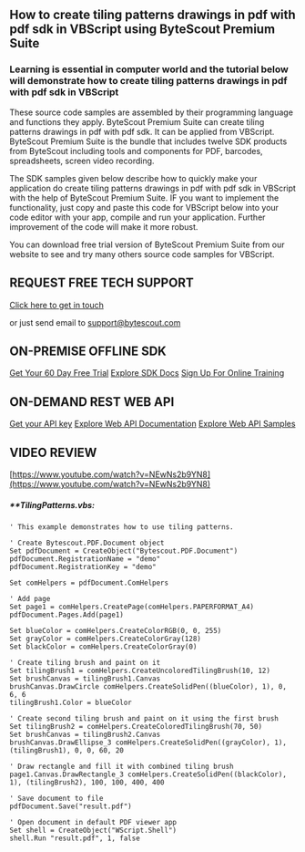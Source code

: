 ## How to create tiling patterns drawings in pdf with pdf sdk in VBScript using ByteScout Premium Suite

### Learning is essential in computer world and the tutorial below will demonstrate how to create tiling patterns drawings in pdf with pdf sdk in VBScript

These source code samples are assembled by their programming language and functions they apply. ByteScout Premium Suite can create tiling patterns drawings in pdf with pdf sdk. It can be applied from VBScript. ByteScout Premium Suite is the bundle that includes twelve SDK products from ByteScout including tools and components for PDF, barcodes, spreadsheets, screen video recording.

The SDK samples given below describe how to quickly make your application do create tiling patterns drawings in pdf with pdf sdk in VBScript with the help of ByteScout Premium Suite. IF you want to implement the functionality, just copy and paste this code for VBScript below into your code editor with your app, compile and run your application. Further improvement of the code will make it more robust.

You can download free trial version of ByteScout Premium Suite from our website to see and try many others source code samples for VBScript.

## REQUEST FREE TECH SUPPORT

[Click here to get in touch](https://bytescout.zendesk.com/hc/en-us/requests/new?subject=ByteScout%20Premium%20Suite%20Question)

or just send email to [support@bytescout.com](mailto:support@bytescout.com?subject=ByteScout%20Premium%20Suite%20Question) 

## ON-PREMISE OFFLINE SDK 

[Get Your 60 Day Free Trial](https://bytescout.com/download/web-installer?utm_source=github-readme)
[Explore SDK Docs](https://bytescout.com/documentation/index.html?utm_source=github-readme)
[Sign Up For Online Training](https://academy.bytescout.com/)


## ON-DEMAND REST WEB API

[Get your API key](https://pdf.co/documentation/api?utm_source=github-readme)
[Explore Web API Documentation](https://pdf.co/documentation/api?utm_source=github-readme)
[Explore Web API Samples](https://github.com/bytescout/ByteScout-SDK-SourceCode/tree/master/PDF.co%20Web%20API)

## VIDEO REVIEW

[https://www.youtube.com/watch?v=NEwNs2b9YN8](https://www.youtube.com/watch?v=NEwNs2b9YN8)




<!-- code block begin -->

##### ****TilingPatterns.vbs:**
    
```
' This example demonstrates how to use tiling patterns.

' Create Bytescout.PDF.Document object
Set pdfDocument = CreateObject("Bytescout.PDF.Document")
pdfDocument.RegistrationName = "demo"
pdfDocument.RegistrationKey = "demo"

Set comHelpers = pdfDocument.ComHelpers

' Add page
Set page1 = comHelpers.CreatePage(comHelpers.PAPERFORMAT_A4)
pdfDocument.Pages.Add(page1)

Set blueColor = comHelpers.CreateColorRGB(0, 0, 255)
Set grayColor = comHelpers.CreateColorGray(128)
Set blackColor = comHelpers.CreateColorGray(0)

' Create tiling brush and paint on it 
Set tilingBrush1 = comHelpers.CreateUncoloredTilingBrush(10, 12)
Set brushCanvas = tilingBrush1.Canvas
brushCanvas.DrawCircle comHelpers.CreateSolidPen((blueColor), 1), 0, 6, 6
tilingBrush1.Color = blueColor

' Create second tiling brush and paint on it using the first brush
Set tilingBrush2 = comHelpers.CreateColoredTilingBrush(70, 50)
Set brushCanvas = tilingBrush2.Canvas
brushCanvas.DrawEllipse_3 comHelpers.CreateSolidPen((grayColor), 1), (tilingBrush1), 0, 0, 60, 20

' Draw rectangle and fill it with combined tiling brush
page1.Canvas.DrawRectangle_3 comHelpers.CreateSolidPen((blackColor), 1), (tilingBrush2), 100, 100, 400, 400

' Save document to file
pdfDocument.Save("result.pdf")

' Open document in default PDF viewer app
Set shell = CreateObject("WScript.Shell")
shell.Run "result.pdf", 1, false

```

<!-- code block end -->